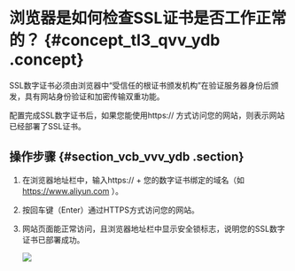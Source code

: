 # 浏览器是如何检查SSL证书是否工作正常的？ {#concept_tl3_qvv_ydb .concept}

SSL数字证书必须由浏览器中“受信任的根证书颁发机构”在验证服务器身份后颁发，具有网站身份验证和加密传输双重功能。

配置完成SSL数字证书后，如果您能使用https:// 方式访问您的网站，则表示网站已经部署了SSL证书。

## 操作步骤 {#section_vcb_vvv_ydb .section}

1.  在浏览器地址栏中，输入https:// + 您的数字证书绑定的域名（如 https://www.aliyun.com ）。
2.  按回车键（Enter）通过HTTPS方式访问您的网站。
3.  网站页面能正常访问，且浏览器地址栏中显示安全锁标志，说明您的SSL数字证书已部署成功。

    ![](http://static-aliyun-doc.oss-cn-hangzhou.aliyuncs.com/assets/img/13607/15537519154283_zh-CN.png)


